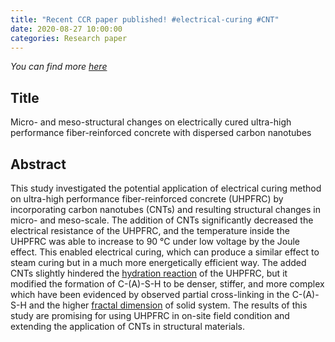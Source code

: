 ```yaml
---
title: "Recent CCR paper published! #electrical-curing #CNT"
date: 2020-08-27 10:00:00
categories: Research paper
---
```


*You can find more [here](https://doi.org/10.1016/j.cemconres.2020.106214)*

## Title
Micro- and meso-structural changes on electrically cured ultra-high performance fiber-reinforced concrete with dispersed carbon nanotubes

## Abstract
This study investigated the potential application of electrical curing method on ultra-high performance fiber-reinforced concrete (UHPFRC) by incorporating carbon nanotubes (CNTs) and resulting structural changes in micro- and meso-scale. The addition of CNTs significantly decreased the electrical resistance of the UHPFRC, and the temperature inside the UHPFRC was able to increase to 90 °C under low voltage by the Joule effect. This enabled electrical curing, which can produce a similar effect to steam curing but in a much more energetically efficient way. The added CNTs slightly hindered the [hydration reaction](https://www.sciencedirect.com/topics/materials-science/hydration-reaction "Learn more about hydration reaction from ScienceDirect's AI-generated Topic Pages") of the UHPFRC, but it modified the formation of C-(A)-S-H to be denser, stiffer, and more complex which have been evidenced by observed partial cross-linking in the C-(A)-S-H and the higher [fractal dimension](https://www.sciencedirect.com/topics/engineering/fractal-dimension "Learn more about fractal dimension from ScienceDirect's AI-generated Topic Pages") of solid system. The results of this study are promising for using UHPFRC in on-site field condition and extending the application of CNTs in structural materials.

